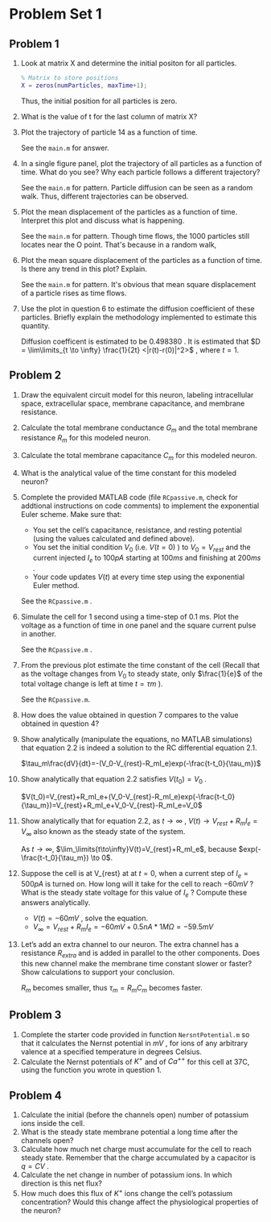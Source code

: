 # Problem Set 1

## Problem 1

1. Look at matrix X and determine the initial positon for all particles.

   ```matlab
   % Matrix to store positions
   X = zeros(numParticles, maxTime+1);
   ```

   Thus, the initial position for all particles is zero. 

2. What is the value of t for the last column of matrix X?

3. Plot the trajectory of particle 14 as a function of time.

   See the `main.m` for answer. 

4. In a single figure panel, plot the trajectory of all particles as a function of time. What do you see? Why each particle follows a different trajectory?

   See the `main.m` for pattern. Particle diffusion can be seen as a random walk. Thus, different trajectories can be observed. 

5. Plot the mean displacement of the particles as a function of time. Interpret this plot and discuss what is happening.

   See the `main.m` for pattern. Though time flows, the 1000 particles still locates near the O point. That's because in a random walk, 

6. Plot the mean square displacement of the particles as a function of time. Is there any trend in this plot? Explain.

   See the `main.m` for pattern. It's obvious that mean square displacement of a particle rises as time flows. 

7. Use the plot in question 6 to estimate the diffusion coefficient of these particles. Briefly explain the methodology implemented to estimate this quantity.

   Diffusion coefficent is estimated to be $0.498380$ . It is estimated that $D = \lim\limits_{t \to \infty} \frac{1}{2t} <|r(t)-r(0)|^2>$ , where $t=1$. 

## Problem 2

1. Draw the equivalent circuit model for this neuron, labeling intracellular space, extracellular space, membrane capacitance, and membrane resistance.

2. Calculate the total membrane conductance $G_{m}$  and the total membrane
   resistance $R_{m}$ for this modeled neuron.
   
3. Calculate the total membrane capacitance $C_{m}$ for this modeled neuron.

4. What is the analytical value of the time constant for this modeled neuron?

5. Complete the provided MATLAB code (file `RCpassive.m`, check for addtional instructions on code comments) to implement the exponential Euler scheme. Make sure that:
   - You set the cell’s capacitance, resistance, and resting potential (using the values calculated and defined above).
   - You set the initial condition $V_{0}$ (i.e. $V(t=0)$ ) to $V_{0} = V_{rest}$ and the current injected $I_e$ to $100 pA$ starting at $100ms$ and finishing at $200 ms$ .
   - Your code updates $V(t)$ at every time step using the exponential Euler method.

   See the `RCpassive.m` .

6. Simulate the cell for 1 second using a time-step of 0.1 ms. Plot the voltage as a function of time in one panel and the square current pulse in another.

   See the `RCpassive.m` .

7. From the previous plot estimate the time constant of the cell (Recall that as the voltage changes from $V_{0}$ to steady state, only $\frac{1}{e}$ of the total voltage change is left at time $t = \tau m$ ).

   See the `RCpassive.m`.

8. How does the value obtained in question 7 compares to the value obtained in question 4?

9. Show analytically (manipulate the equations, no MATLAB simulations) that equation 2.2 is indeed a solution to the RC differential equation 2.1.

   $\tau_m\frac{dV}{dt}=-(V_0-V_{rest}-R_mI_e)exp(-\frac{t-t_0}{\tau_m})$

10. Show analytically that equation 2.2 satisfies $V(t_{0})= V_{0}$  .

     $V(t_0)=V_{rest}+R_mI_e+(V_0-V_{rest}-R_mI_e)exp(-\frac{t-t_0}{\tau_m})=V_{rest}+R_mI_e+V_0-V_{rest}-R_mI_e=V_0$

11. Show analytically that for equation 2.2, as $t \to \infty$ , $V(t) → V_{rest} + R_m I_e = V_{\infty}$ also known as the steady state of the system.

    As $t \to \infty$, $\lim_\limits{t\to\infty}V(t)=V_{rest}+R_mI_e$, because $exp(-\frac{t-t_0}{\tau_m}) \to 0$.

12. Suppose the cell is at V_{rest} at at $t=0$, when a current step of $I_e = 500 pA$ is turned on. How long will it take for the cell to reach $-60 mV$ ? What is the steady state voltage for this value of $I_e$ ? Compute these answers analytically.

    - $V(t)=-60mV$ , solve the equation. 
    - $V_{\infty}=V_{rest}+R_mI_e=-60mV+0.5nA*1M\Omega=-59.5mV$

13. Let’s add an extra channel to our neuron. The extra channel has a resistance $R_{extra}$ and is added in parallel to the other components. Does this new channel make the membrane time constant slower or faster? Show calculations to support your conclusion.

    $R_m$ becomes smaller, thus $\tau_m=R_mC_m$ becomes faster. 

## Problem 3

1. Complete the starter code provided in function `NersntPotential.m` so that it calculates the Nernst potential in $mV$ , for ions of any arbitrary valence at a specified temperature in degrees Celsius.
2. Calculate the Nernst potentials of $K^+$ and of $Ca^{++}$ for this cell at 37C, using the function you wrote in question 1.

## Problem 4

1. Calculate the initial (before the channels open) number of potassium ions inside the cell.
2. What is the steady state membrane potential a long time after the channels open?
3. Calculate how much net charge must accumulate for the cell to reach steady state. Remember that the charge accumulated by a capacitor is $q=CV$ .
4. Calculate the net change in number of potassium ions. In which direction is this net flux?
5. How much does this flux of $K^+$ ions change the cell’s potassium concentration? Would this change affect the physiological properties of the neuron?